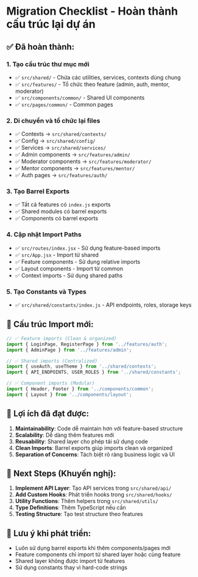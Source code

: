 # Migration Checklist - Hoàn thành cấu trúc lại dự án

## ✅ Đã hoàn thành:

### 1. Tạo cấu trúc thư mục mới
- ✅ `src/shared/` - Chứa các utilities, services, contexts dùng chung
- ✅ `src/features/` - Tổ chức theo feature (admin, auth, mentor, moderator)
- ✅ `src/components/common/` - Shared UI components
- ✅ `src/pages/common/` - Common pages

### 2. Di chuyển và tổ chức lại files
- ✅ Contexts → `src/shared/contexts/`
- ✅ Config → `src/shared/config/`
- ✅ Services → `src/shared/services/`
- ✅ Admin components → `src/features/admin/`
- ✅ Moderator components → `src/features/moderator/`
- ✅ Mentor components → `src/features/mentor/`
- ✅ Auth pages → `src/features/auth/`

### 3. Tạo Barrel Exports
- ✅ Tất cả features có `index.js` exports
- ✅ Shared modules có barrel exports
- ✅ Components có barrel exports

### 4. Cập nhật Import Paths
- ✅ `src/routes/index.jsx` - Sử dụng feature-based imports
- ✅ `src/App.jsx` - Import từ shared
- ✅ Feature components - Sử dụng relative imports
- ✅ Layout components - Import từ common
- ✅ Context imports - Sử dụng shared paths

### 5. Tạo Constants và Types
- ✅ `src/shared/constants/index.js` - API endpoints, roles, storage keys

## 🔧 Cấu trúc Import mới:

```jsx
// ✅ Feature imports (Clean & organized)
import { LoginPage, RegisterPage } from '../features/auth';
import { AdminPage } from '../features/admin';

// ✅ Shared imports (Centralized)
import { useAuth, useTheme } from '../shared/contexts';
import { API_ENDPOINTS, USER_ROLES } from '../shared/constants';

// ✅ Component imports (Modular)
import { Header, Footer } from '../components/common';
import { Layout } from '../components/layout';
```

## 🎯 Lợi ích đã đạt được:

1. **Maintainability**: Code dễ maintain hơn với feature-based structure
2. **Scalability**: Dễ dàng thêm features mới
3. **Reusability**: Shared layer cho phép tái sử dụng code
4. **Clean Imports**: Barrel exports giúp imports clean và organized
5. **Separation of Concerns**: Tách biệt rõ ràng business logic và UI

## 🚀 Next Steps (Khuyến nghị):

1. **Implement API Layer**: Tạo API services trong `src/shared/api/`
2. **Add Custom Hooks**: Phát triển hooks trong `src/shared/hooks/`
3. **Utility Functions**: Thêm helpers trong `src/shared/utils/`
4. **Type Definitions**: Thêm TypeScript nếu cần
5. **Testing Structure**: Tạo test structure theo features

## 📝 Lưu ý khi phát triển:

- Luôn sử dụng barrel exports khi thêm components/pages mới
- Feature components chỉ import từ shared layer hoặc cùng feature
- Shared layer không được import từ features
- Sử dụng constants thay vì hard-code strings
